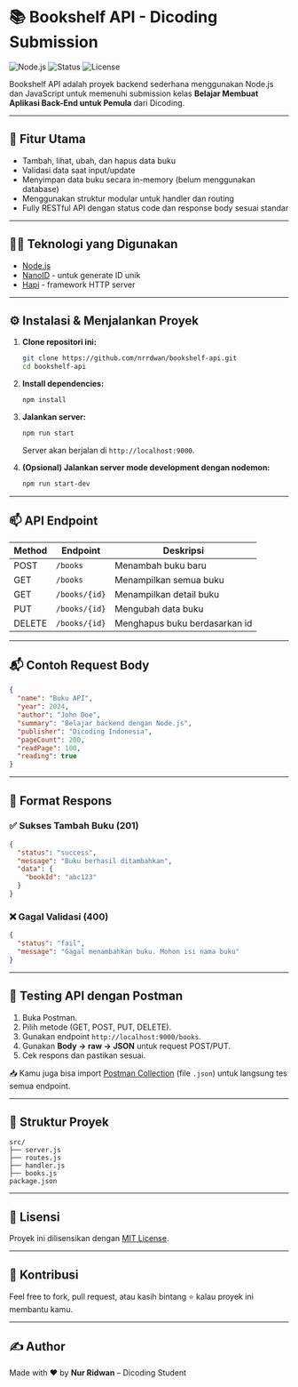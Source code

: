 # 📚 Bookshelf API - Dicoding Submission

![Node.js](https://img.shields.io/badge/Node.js-18.x-green)
![Status](https://img.shields.io/badge/Status-Completed-brightgreen)
![License](https://img.shields.io/badge/License-MIT-blue)

Bookshelf API adalah proyek backend sederhana menggunakan Node.js dan JavaScript untuk memenuhi submission kelas **Belajar Membuat Aplikasi Back-End untuk Pemula** dari Dicoding.

---

## 🚀 Fitur Utama

- Tambah, lihat, ubah, dan hapus data buku
- Validasi data saat input/update
- Menyimpan data buku secara in-memory (belum menggunakan database)
- Menggunakan struktur modular untuk handler dan routing
- Fully RESTful API dengan status code dan response body sesuai standar

---

## 🧑‍💻 Teknologi yang Digunakan

- [Node.js](https://nodejs.org/)
- [NanoID](https://github.com/ai/nanoid) - untuk generate ID unik
- [Hapi](https://hapi.dev/) - framework HTTP server

---

## ⚙️ Instalasi & Menjalankan Proyek

1. **Clone repositori ini:**
   ```bash
   git clone https://github.com/nrrdwan/bookshelf-api.git
   cd bookshelf-api
   ```

2. **Install dependencies:**
   ```bash
   npm install
   ```

3. **Jalankan server:**
   ```bash
   npm run start
   ```
   Server akan berjalan di `http://localhost:9000`.

4. **(Opsional) Jalankan server mode development dengan nodemon:**
   ```bash
   npm run start-dev
   ```

---

## 📫 API Endpoint

| Method | Endpoint           | Deskripsi                       |
|--------|--------------------|---------------------------------|
| POST   | `/books`           | Menambah buku baru              |
| GET    | `/books`           | Menampilkan semua buku          |
| GET    | `/books/{id}`      | Menampilkan detail buku         |
| PUT    | `/books/{id}`      | Mengubah data buku              |
| DELETE | `/books/{id}`      | Menghapus buku berdasarkan id   |

---

## 📬 Contoh Request Body

```json
{
  "name": "Buku API",
  "year": 2024,
  "author": "John Doe",
  "summary": "Belajar backend dengan Node.js",
  "publisher": "Dicoding Indonesia",
  "pageCount": 200,
  "readPage": 100,
  "reading": true
}
```

---

## 📮 Format Respons

### ✅ Sukses Tambah Buku (201)
```json
{
  "status": "success",
  "message": "Buku berhasil ditambahkan",
  "data": {
    "bookId": "abc123"
  }
}
```

### ❌ Gagal Validasi (400)
```json
{
  "status": "fail",
  "message": "Gagal menambahkan buku. Mohon isi nama buku"
}
```

---

## 🧪 Testing API dengan Postman

1. Buka Postman.
2. Pilih metode (GET, POST, PUT, DELETE).
3. Gunakan endpoint `http://localhost:9000/books`.
4. Gunakan **Body → raw → JSON** untuk request POST/PUT.
5. Cek respons dan pastikan sesuai.

📥 Kamu juga bisa import [Postman Collection](https://www.postman.com/) (file `.json`) untuk langsung tes semua endpoint.

---

## 📁 Struktur Proyek

```
src/
├── server.js
├── routes.js
├── handler.js
├── books.js
package.json
```

---

## 📄 Lisensi

Proyek ini dilisensikan dengan [MIT License](LICENSE).

---

## 🙌 Kontribusi

Feel free to fork, pull request, atau kasih bintang ⭐️ kalau proyek ini membantu kamu.

---

## ✍️ Author

Made with ❤️ by **Nur Ridwan** – Dicoding Student